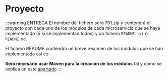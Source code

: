 # Proyecto

:::warning ENTREGA
El nombre del fichero será 701.zip y contendrá el proyecto con cada uno de los módulos de cada microservicio que se haya implementado (5 si se implementan todos) y un fichero ``README.txt`` o ``README.md``.

El fichero README contendrá un breve resumen de los módulos que se han implementado así co

**Será necesario usar Maven para la creación de los módulos** tal y como se explica en este [apartado](https://mp0486-add.vercel.app/docs/unidades/07/contenidos/microservicios/modulos)
:::